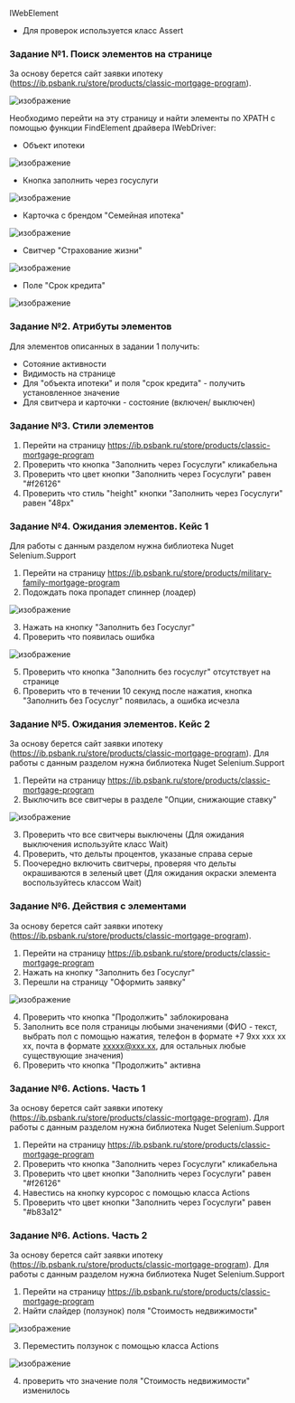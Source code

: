 IWebElement

* Для проверок используется класс Assert

### Задание №1. Поиск элементов на странице

За основу берется сайт заявки ипотеку (https://ib.psbank.ru/store/products/classic-mortgage-program).

![изображение](https://github.com/AutomationC/3.-IWebElement/assets/22545947/6d84ab4f-96c6-43fe-9909-1e5042669dc2)


Необходимо перейти на эту страницу и найти элементы по XPATH с помощью функции FindElement драйвера IWebDriver:
 * Объект ипотеки 

![изображение](https://github.com/AutomationC/3.-IWebElement/assets/22545947/c0451a80-f0cd-45d0-88e1-51bd6f597b5f)

 * Кнопка заполнить через госуслуги
 
![изображение](https://github.com/AutomationC/3.-IWebElement/assets/22545947/8f65ebbe-1428-422e-a4f2-6c423c7ccb0e)

 * Карточка с брендом "Семейная ипотека" 

![изображение](https://github.com/AutomationC/3.-IWebElement/assets/22545947/bd589bcb-ee2c-4bb9-88f8-d867216c79b7)

 * Свитчер "Страхование жизни"

 ![изображение](https://github.com/AutomationC/3.-IWebElement/assets/22545947/303fa32c-fc3b-43fe-8227-b4e801200fc9)

 * Поле "Срок кредита" 

![изображение](https://github.com/AutomationC/3.-IWebElement/assets/22545947/3b5ffa28-7ce2-4752-b437-233a3314d932)


### Задание №2. Атрибуты элементов

Для элементов описанных в задании 1 получить:
  * Сотояние активности
  * Видимость на странице
  * Для "объекта ипотеки" и поля "срок кредита" - получить установленное значение
  * Для свитчера и карточки - состояние (включен/ выключен)

### Задание №3. Стили элементов

1. Перейти на страницу https://ib.psbank.ru/store/products/classic-mortgage-program
2. Проверить что кнопка "Заполнить через Госуслуги" кликабельна
3. Проверить что цвет кнопки "Заполнить через Госуслуги" равен "#f26126"
4. Проверить что стиль "height" кнопки "Заполнить через Госуслуги" равен "48px"


### Задание №4. Ожидания элементов. Кейс 1

Для работы с данным разделом нужна библиотека Nuget Selenium.Support

1. Перейти на страницу https://ib.psbank.ru/store/products/military-family-mortgage-program
2. Подождать пока пропадет спиннер (лоадер)

![изображение](https://github.com/AutomationC/3.-IWebElement/assets/22545947/12126fd1-23e3-4d60-8b7e-e777d2403227)

3. Нажать на кнопку "Заполнить без Госуслуг"
4. Проверить что появилась ошибка

![изображение](https://github.com/AutomationC/3.-IWebElement/assets/22545947/4cd9db62-3925-4ef9-9a04-88538b27ed60)

5. Проверить что кнопка "Заполнить без госуслуг" отсутствует на странице
6. Проверить что в течении 10 секунд после нажатия, кнопка "Заполнить без Госуслуг" появилась, а ошибка исчезла
   
### Задание №5. Ожидания элементов. Кейс 2

За основу берется сайт заявки ипотеку (https://ib.psbank.ru/store/products/classic-mortgage-program). 
Для работы с данным разделом нужна библиотека Nuget Selenium.Support

1. Перейти на страницу https://ib.psbank.ru/store/products/classic-mortgage-program
2. Выключить все свитчеры в разделе "Опции, снижающие ставку"

![изображение](https://github.com/AutomationC/3.-IWebElement/assets/22545947/43767a5a-393f-4e13-8540-66c2645aed70)

3. Проверить что все свитчеры выключены (Для ожидания выключения используйте класс Wait)
4. Проверить, что дельты процентов, указаные справа серые
5. Поочередно включить свитчеры, проверяя что дельты окрашиваются в зеленый цвет (Для ожидания окраски элемента воспользуйтесь классом Wait)

### Задание №6. Действия с элементами

За основу берется сайт заявки ипотеку (https://ib.psbank.ru/store/products/classic-mortgage-program). 
1. Перейти на страницу https://ib.psbank.ru/store/products/classic-mortgage-program
2. Нажать на кнопку "Заполнить без Госуслуг"
3. Перешли на страницу "Оформить заявку"

![изображение](https://github.com/AutomationC/3.-IWebElement/assets/22545947/8ddda90d-7181-4e9a-a1f9-84ca37b1f4fd)

4. Проверить что кнопка "Продолжить" заблокирована
5. Заполнить все поля страницы любыми значениями (ФИО - текст, выбрать пол с помощью нажатия, телефон в формате +7 9xx xxx xx xx, почта в формате xxxxx@xxx.xx, для остальных любые существующие значения)
7. Проверить что кнопка "Продолжить" активна

### Задание №6. Actions. Часть 1

За основу берется сайт заявки ипотеку (https://ib.psbank.ru/store/products/classic-mortgage-program). 
Для работы с данным разделом нужна библиотека Nuget Selenium.Support
1. Перейти на страницу https://ib.psbank.ru/store/products/classic-mortgage-program
2. Проверить что кнопка "Заполнить через Госуслуги" кликабельна
3. Проверить что цвет кнопки "Заполнить через Госуслуги" равен "#f26126"
4. Навестись на кнопку курсорос с помощью класса Actions
5.  Проверить что цвет кнопки "Заполнить через Госуслуги" равен "#b83a12"

### Задание №6. Actions. Часть 2

За основу берется сайт заявки ипотеку (https://ib.psbank.ru/store/products/classic-mortgage-program). 
Для работы с данным разделом нужна библиотека Nuget Selenium.Support
1. Перейти на страницу https://ib.psbank.ru/store/products/classic-mortgage-program
2. Найти слайдер (ползунок) поля "Стоимость недвижимости"

![изображение](https://github.com/AutomationC/3.-IWebElement/assets/22545947/0fd0153f-6b93-4fc4-91a8-8a975bdd5ac3)

3. Переместить ползунок с помощью класса Actions

![изображение](https://github.com/AutomationC/3.-IWebElement/assets/22545947/83ff3fc7-334c-4f39-809b-0ff6252e5c43)

4. проверить что значение поля "Стоимость недвижимости" изменилось

